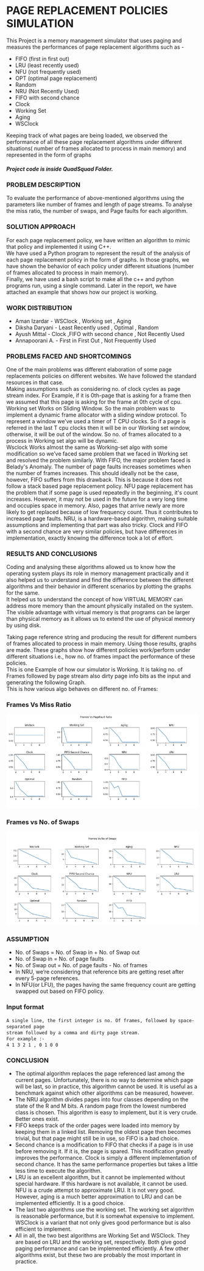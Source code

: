 # PAGE REPLACEMENT POLICIES SIMULATION

This Project is a memory management simulator that uses paging and measures the
performances of page replacement algorithms such as -

- FIFO (first in first out)
- LRU (least recently used)
- NFU (not frequently used)
- OPT (optimal page replacement)
- Random
- NRU (Not Recently Used)
- FIFO with second chance
- Clock
- Working Set
- Aging
- WSClock

Keeping track of what pages are being loaded, we observed the performance of all these
page replacement algorithms under different situations( number of frames allocated to
process in main memory) and represented in the form of graphs

##### Project code is inside QuadSquad Folder.

### PROBLEM DESCRIPTION
To evaluate the performance of above-mentioned algorithms using the parameters like
number of frames and length of page streams. To analyse the miss ratio, the number of
swaps, and Page faults for each algorithm.

### SOLUTION APPROACH
For each page replacement policy, we have written an algorithm to mimic that policy and
implemented it using C++.  
We have used a Python program to represent the result of the analysis of each page
replacement policy in the form of graphs. In those graphs, we have shown the behavior
of each policy under different situations (number of frames allocated to process in main
memory).  
Finally, we have used a bash script to make all the c++ and python programs run, using a
single command. Later in the report, we have attached an example that shows how our
project is working.  

### WORK DISTRIBUTION
- Aman Izardar - WSClock , Working set , Aging
- Diksha Daryani - Least Recently used , Optimal , Random
- Ayush Mittal - Clock ,FIFO with second chance , Not Recently Used
- Annapoorani A. - First in First Out , Not Frequently Used


### PROBLEMS FACED AND SHORTCOMINGS
One of the main problems was different elaboration of some page replacements policies
on different websites. We have followed the standard resources in that case.  
Making assumptions such as considering no. of clock cycles as page stream index. For
Example, if it is 0th-page that is asking for a frame then we assumed that this page is
asking for the frame at 0th cycle of cpu.  
Working set Works on Sliding Window. So the main problem was to implement a
dynamic frame allocator with a sliding window protocol. To represent a window we’ve
used a timer of T CPU clocks. So if a page is referred in the last T cpu clocks then it will be
in our Working set window, otherwise, it will be out of the window. So no. of frames
allocated to a process in Working set algo will be dynamic.  
Wsclock Works almost the same as Working-set algo with some modification so we’ve
faced same problem that we faced in Working set and resolved the problem similarly.
With FIFO, the major problem faced is Belady's Anomaly. The number of page faults
increases sometimes when the number of frames increases. This should ideally not be
the case, however, FIFO suffers from this drawback. This is because it does not follow a
stack based page replacement policy.
NFU page replacement has the problem that if some page is used repeatedly in the
beginning, it's count increases. However, it may not be used in the future for a very long
time and occupies space in memory. Also, pages that arrive newly are more likely to get
replaced because of low frequency count. Thus it contributes to increased page faults.
NRU, is a hardware-based algorithm, making suitable assumptions and implementing
that part was also tricky. Clock and FIFO with a second chance are very similar policies,
but have differences in implementation, exactly knowing the difference took a lot of
effort.

### RESULTS AND CONCLUSIONS
Coding and analysing these algorithms allowed us to know how the operating system
plays its role in memory management practically and it also helped us to understand and
find the difference between the different algorithms and their behavior in different
scenarios by plotting the graphs for the same.  
It helped us to understand the concept of how VIRTUAL MEMORY can address more
memory than the amount physically installed on the system. The visible advantage with
virtual memory is that programs can be larger than physical memory as it allows us to
extend the use of physical memory by using disk.  

Taking page reference string and producing the result for different numbers of
frames allocated to process in main memory. Using those results, graphs are made.
These graphs show how different policies work/perform under different situations i.e.,
how no. of frames impact the performance of these policies.  
This is one Example of how our simulator is Working. It is taking no. of Frames followed
by page stream also dirty page info bits as the input and generating the following Graph.  
This is how various algo behaves on different no. of Frames:

### Frames Vs Miss Ratio 
 ![plot](./Graphs/1.png)
 
### Frames vs No. of Swaps
 ![plot](./Graphs/2.png)
 
### ASSUMPTION
- No. of Swaps = No. of Swap in + No. of Swap out  
- No. of Swap in = No. of page faults  
- No. of Swap out = No. of page faults - No. of frames  
- In NRU, we’re considering that reference bits are getting reset after every 5-page
references.  
- In NFU(or LFU), the pages having the same frequency count are getting swapped out
based on FIFO policy.  

### Input format 

    A single line, the first integer is no. Of frames, followed by space-separated page
    stream followed by a comma and dirty page stream.
    For example :-
    4 1 3 2 1 , 0 1 0 0
 
 ### CONCLUSION
- The optimal algorithm replaces the page referenced last among the current pages.
Unfortunately, there is no way to determine which page will be last, so in practice, this
algorithm cannot be used. It is useful as a benchmark against which other algorithms
can be measured, however.  
- The NRU algorithm divides pages into four classes depending on the state of the R and M
bits. A random page from the lowest numbered class is chosen. This algorithm is easy to
implement, but it is very crude. Better ones exist.
- FIFO keeps track of the order pages were loaded into memory by keeping them in a
linked list. Removing the oldest page then becomes trivial, but that page might still be in
use, so FIFO is a bad choice.  
- Second chance is a modification to FIFO that checks if a page is in use before removing it.
If it is, the page is spared. This modification greatly improves the performance. Clock is
simply a different implementation of second chance. It has the same performance
properties but takes a little less time to execute the algorithm.  
- LRU is an excellent algorithm, but it cannot be implemented without special hardware. If
this hardware is not available, it cannot be used. NFU is a crude attempt to approximate
LRU. It is not very good. However, aging is a much better approximation to LRU and can
be implemented efficiently. It is a good choice.  
- The last two algorithms use the working set. The working set algorithm is reasonable
performance, but it is somewhat expensive to implement. WSClock is a variant that not
only gives good performance but is also efficient to implement.  
- All in all, the two best algorithms are Working Set and WSClock. They are based on LRU
and the working set, respectively. Both give good paging performance and can be
implemented efficiently. A few other algorithms exist, but these two are probably the
most important in practice.  
